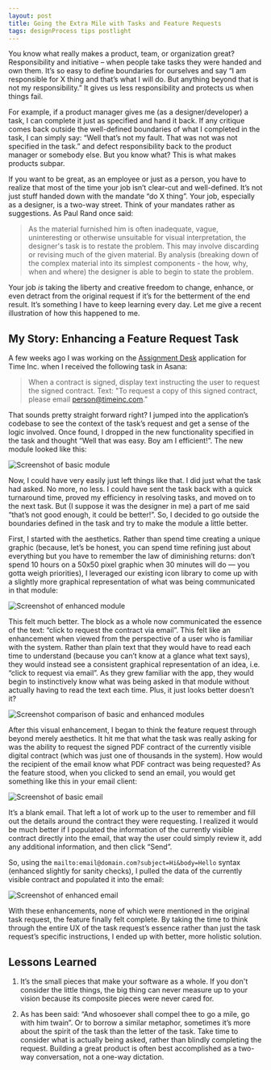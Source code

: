 ```yaml
---
layout: post
title: Going the Extra Mile with Tasks and Feature Requests
tags: designProcess tips postlight
---
```


You know what really makes a product, team, or organization great? Responsibility and initiative – when people take tasks they were handed and own them. It’s so easy to define boundaries for ourselves and say “I am responsible for X thing and that’s what I will do. But anything beyond that is not my responsibility.” It gives us less responsibility and protects us when things fail.

For example, if a product manager gives me (as a designer/developer) a task, I can complete it just as specified and hand it back. If any critique comes back outside the well-defined boundaries of what I completed in the task, I can simply say: “Well that’s not my fault. That was not was not specified in the task.” and defect responsibility back to the product manager or somebody else. But you know what? This is what makes products subpar.

If you want to be great, as an employee or just as a person, you have to realize that most of the time your job isn’t clear-cut and well-defined. It’s not just stuff handed down with the mandate “do X thing”. Your job, especially as a designer, is a two-way street. Think of your mandates rather as suggestions. As Paul Rand once said:

> As the material furnished him is often inadequate, vague, uninteresting or otherwise unsuitable for visual interpretation, the designer's task is to restate the problem. This may involve discarding or revising much of the given material. By analysis (breaking down of the complex material into its simplest components - the how, why, when and where) the designer is able to begin to state the problem.

Your job *is* taking the liberty and creative freedom to change, enhance, or even detract from the original request if it’s for the betterment of the end result. It’s something I have to keep learning every day. Let me give a recent illustration of how this happened to me.

## My Story: Enhancing a Feature Request Task

A few weeks ago I was working on the [Assignment Desk](http://jim-nielsen.com/blog/2016/designing-and-building-assignment-desk/) application for Time Inc. when I received the following task in Asana:

> When a contract is signed, display text instructing the user to request the signed contract. Text:
"To request a copy of this signed contract, please email person@timeinc.com."

That sounds pretty straight forward right? I jumped into the application’s codebase to see the context of the task’s request and get a sense of the logic involved. Once found, I dropped in the new functionality specified in the task and thought “Well that was easy. Boy am I efficient!”. The new module looked like this:

![Screenshot of basic module](https://cdn.jim-nielsen.com/blog/2016/simple-task-vanilla-module.png)

Now, I could have very easily just left things like that. I did just what the task had asked. No more, no less. I could have sent the task back with a quick turnaround time, proved my efficiency in resolving tasks, and moved on to the next task. But (I suppose it was the designer in me) a part of me said “that’s not good enough, it could be better!”. So, I decided to go outside the boundaries defined in the task and try to make the module a little better.

First, I started with the aesthetics. Rather than spend time creating a unique graphic (because, let’s be honest, you can spend time refining just about everything but you have to remember the law of diminishing returns: don’t spend 10 hours on a 50x50 pixel graphic when 30 minutes will do — you gotta weigh priorities), I leveraged our existing icon library to come up with a slightly more graphical representation of what was being communicated in that module:

![Screenshot of enhanced module](https://cdn.jim-nielsen.com/blog/2016/simple-task-enhanced-module.png)

This felt much better. The block as a whole now communicated the essence of the text: “click to request the contract via email”. This felt like an enhancement when viewed from the perspective of a user who is familiar with the system. Rather than plain text that they would have to read each time to understand (because you can’t know at a glance what text says), they would instead see a consistent graphical representation of an idea, i.e. “click to request via email”. As they grew familiar with the app, they would begin to instinctively know what was being asked in that module without actually having to read the text each time. Plus, it just looks better doesn’t it?

![Screenshot comparison of basic and enhanced modules](https://cdn.jim-nielsen.com/blog/2016/simple-task-vanilla-and-enhanced-modules.png)

After this visual enhancement, I began to think the feature request through beyond merely aesthetics. It hit me that what the task was really asking for was the ability to request the signed PDF contract of the currently visible digital contract (which was just one of thousands in the system). How would the recipient of the email know what PDF contract was being requested? As the feature stood, when you clicked to send an email, you would get something like this in your email client:

![Screenshot of basic email](https://cdn.jim-nielsen.com/blog/2016/simple-task-vanilla-email.png)

It’s a blank email. That left a lot of work up to the user to remember and fill out the details around the contract they were requesting. I realized it would be much better if I populated the information of the currently visible contract directly into the email, that way the user could simply review it, add any additional information, and then click “Send”.

So, using the `mailto:email@domain.com?subject=Hi&body=Hello` syntax (enhanced slightly for sanity checks), I pulled the data of the currently visible contract and populated it into the email:

![Screenshot of enhanced email](https://cdn.jim-nielsen.com/blog/2016/simple-task-enhanced-email.png)

With these enhancements, none of which were mentioned in the original task request, the feature finally felt complete. By taking the time to think through the entire UX of the task request’s essence rather than just the task request’s specific instructions, I ended up with better, more holistic solution.

## Lessons Learned

1) It’s the small pieces that make your software as a whole. If you don't consider the little things, the big thing can never measure up to your vision because its composite pieces were never cared for.

2) As has been said: “And whosoever shall compel thee to go a mile, go with him twain”. Or to borrow a similar metaphor, sometimes it’s more about the spirit of the task than the letter of the task. Take time to consider what is actually being asked, rather than blindly completing the request. Building a great product is often best accomplished as a two-way conversation, not a one-way dictation.
